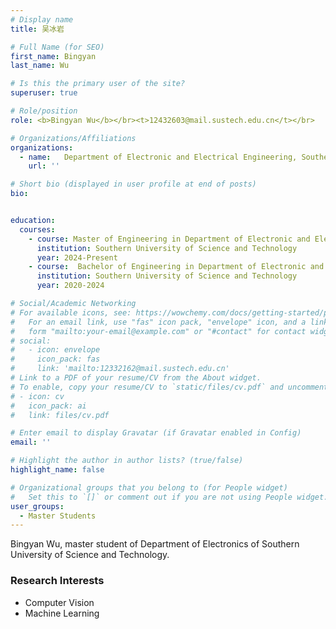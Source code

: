 ```yaml
---
# Display name
title: 吴冰岩

# Full Name (for SEO)
first_name: Bingyan
last_name: Wu

# Is this the primary user of the site?
superuser: true

# Role/position
role: <b>Bingyan Wu</b></br><t>12432603@mail.sustech.edu.cn</t></br>

# Organizations/Affiliations
organizations:
  - name:   Department of Electronic and Electrical Engineering, Southern University of Science and Technology
    url: ''

# Short bio (displayed in user profile at end of posts)
bio:


education:
  courses:
    - course: Master of Engineering in Department of Electronic and Electrical Engineering
      institution: Southern University of Science and Technology
      year: 2024-Present
    - course:  Bachelor of Engineering in Department of Electronic and Electrical Engineering
      institution: Southern University of Science and Technology
      year: 2020-2024

# Social/Academic Networking
# For available icons, see: https://wowchemy.com/docs/getting-started/page-builder/#icons
#   For an email link, use "fas" icon pack, "envelope" icon, and a link in the
#   form "mailto:your-email@example.com" or "#contact" for contact widget.
# social:
#   - icon: envelope
#     icon_pack: fas
#     link: 'mailto:12332162@mail.sustech.edu.cn'
# Link to a PDF of your resume/CV from the About widget.
# To enable, copy your resume/CV to `static/files/cv.pdf` and uncomment the lines below.
# - icon: cv
#   icon_pack: ai
#   link: files/cv.pdf

# Enter email to display Gravatar (if Gravatar enabled in Config)
email: ''

# Highlight the author in author lists? (true/false)
highlight_name: false

# Organizational groups that you belong to (for People widget)
#   Set this to `[]` or comment out if you are not using People widget.
user_groups:
  - Master Students
---
```


Bingyan Wu, master student of Department of Electronics of Southern University of Science and Technology.

### **Research Interests**
* Computer Vision
* Machine Learning